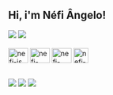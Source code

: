 ##                  Hi, i'm Néfi Ângelo!


<!-- GITHUB STATS: https://github.com/anuraghazra/github-readme-stats/blob/master/readme.md#deploy-on-your-own-vercel-instance -->
<div>
  <picture>
  <source 
    srcset="https://github-readme-stats.vercel.app/api?username=nefiangelo&show_icons=true&theme=dracula"
    media="(prefers-color-scheme: dracula)"
  />
  <img src="https://github-readme-stats.vercel.app/api?username=nefiangelo&show_icons=true&theme=dracula" />
  </picture>

  <picture>
  <source 
    srcset="https://github-readme-stats.vercel.app/api/top-langs/?username=nefiangelo&layout=compact&theme=dracula"
    media="(prefers-color-scheme: dracula)"
  />
  <img src="https://github-readme-stats.vercel.app/api/top-langs/?username=nefiangelo&layout=compact&theme=dracula" />
  </picture>
</div>
  
  
<!-- IMAGENS DAS LINGUAGENS -->
<div style="display: inline_block"><br>
  <img alt="nefi-js" width="40px" height="30px" src="https://cdn.jsdelivr.net/gh/devicons/devicon/icons/javascript/javascript-original.svg">
  <img alt="nefi-html" width="40px" height="30px" src="https://cdn.jsdelivr.net/gh/devicons/devicon/icons/html5/html5-original.svg">
  <img alt="nefi-css" width="40px" height="30px" src="https://cdn.jsdelivr.net/gh/devicons/devicon/icons/css3/css3-original.svg">
  <img alt="nefi-c" width="30px" height"20px" src="https://cdn.jsdelivr.net/gh/devicons/devicon/icons/c/c-original.svg" />
</div>

##

<!-- REDES SOCIAIS -->
<div> 
  <a href="https://instagram.com/nef.ang" target="_blank"><img src="https://img.shields.io/badge/-Instagram-%23E4405F?style=for-the-badge&logo=instagram&logoColor=white" target="_blank"></a> 
  <a href = "mailto:nefiangelo2311@gmail.com"><img src="https://img.shields.io/badge/-Gmail-%23333?style=for-the-badge&logo=gmail&logoColor=white" target="_blank"></a>
  <a href="https://www.linkedin.com/in/n%C3%A9fi-%C3%A2ngelo-391960131/" target="_blank"><img src="https://img.shields.io/badge/-LinkedIn-%230077B5?style=for-the-badge&logo=linkedin&logoColor=white" target="_blank"></a> 
</div>


